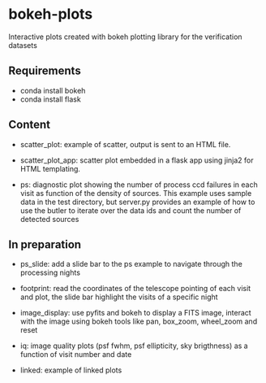 # bokeh-plots

Interactive plots created with bokeh plotting library for the verification datasets

## Requirements

* conda install bokeh 
* conda install flask

## Content

 * scatter_plot: example of scatter, output is sent to an HTML file.

 * scatter_plot_app: scatter plot embedded in a flask app using jinja2 for HTML templating.

 * ps: diagnostic plot showing the number of process ccd failures in each visit as function of the density of sources. This example uses sample data in the test directory, but server.py provides an example of how to use the butler to iterate over the data ids and count the number of detected sources


## In preparation

 * ps_slide: add a slide bar to the ps example to navigate through the processing nights 
 
 * footprint: read the coordinates of the telescope pointing of each visit and plot, the slide bar highlight the visits of a specific night 
 
 * image_display: use pyfits and bokeh to display a FITS image, interact with the image using bokeh tools like pan, box_zoom, wheel_zoom and reset

 * iq: image quality plots (psf fwhm, psf ellipticity, sky brigthness) as a function of visit number and date 

 * linked: example of linked plots
 
